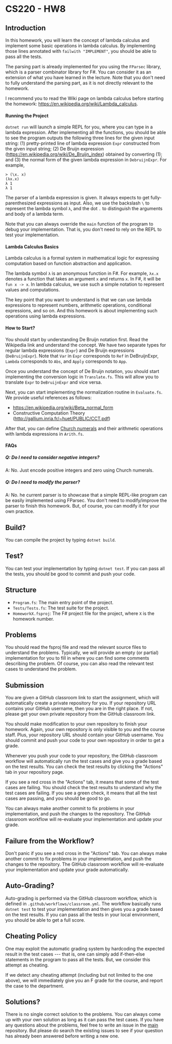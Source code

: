 CS220 - HW8
===

## Introduction

In this homework, you will learn the concept of lambda calculus and implement
some basic operations in lambda calculus. By implementing those lines annotated
with `failwith "IMPLEMENT"`, you should be able to pass all the tests.

The parsing part is already implemented for you using the `FParsec` library,
which is a parser combinator library for F#. You can consider it as an extension
of what you have learned in the lecture. Note that you don't need to fully
understand the parsing part, as it is not directly relevant to the homework.

I recommend you to read the Wiki page on lambda calculus before starting the
homework: https://en.wikipedia.org/wiki/Lambda_calculus.

#### Running the Project

`dotnet run` will launch a simple REPL for you, where you can type in a lambda
expression. After implementing all the functions, you should be able to see the
program outputs the following three lines for the given input string: (1)
pretty-printed line of lambda expression `Expr` constructed from the given input
string; (2) De Bruijn expression (https://en.wikipedia.org/wiki/De_Bruijn_index)
obtained by converting (1); and (3) the normal form of the given lambda
expression in `DebruijnExpr`. For example,

```
> (\x. x)
(λx.x)
λ 1
λ 1
```

The parser of a lambda expression is given. It always expects to get
fully-parenthesized expressions as input. Also, we use the backslash `\` to
represent the lambda symbol `λ`, and the dot `.` to distinguish the arguments
and body of a lambda term.

Note that you can always override the `main` function of the program to debug
your implementation. That is, you don't need to rely on the REPL to test your
implementation.

#### Lambda Calculus Basics

Lambda calculus is a formal system in mathematical logic for expressing
computation based on function abstraction and application.

The lambda symbol `λ` is an anonymous function in F#. For example, `λx.x`
denotes a function that takes an argument `x` and returns `x`. In F#, it will be
`fun x -> x`. In lambda calculus, we use such a simple notation to represent
values and computations.

The key point that you want to understand is that we can use lambda expressions
to represent numbers, arithmetic operations, conditional expressions, and so on.
And this homework is about implementing such operations using lambda
expressions.

#### How to Start?

You should start by understanding De Bruijn notation first. Read the Wikipedia
link and understand the concept. We have two separate types for regular lambda
expressions (`Expr`) and De Bruijn expressions (`DeBruijnExpr`). Note that `Var`
in `Expr` corresponds to `Ref` in DeBruijnExpr, `Lambda` corresponds to `Abs`,
and `Apply` corresponds to `App`.

Once you understand the concept of De Bruijn notation, you should start
implementing the conversion logic in `Translate.fs`. This will allow you to
translate `Expr` to `DeBruijnExpr` and vice versa.

Next, you can start implementing the normalization routine in `Evaluate.fs`. We
provide useful references as follows:

- https://en.wikipedia.org/wiki/Beta_normal_form
- Constructive Computation Theory (http://gallium.inria.fr/~huet/PUBLIC/CCT.pdf)

After that, you can define [Church
numerals](https://en.wikipedia.org/wiki/Church_encoding) and their arithmetic
operations with lambda expressions in `Arith.fs`.

#### FAQs

##### Q: Do I need to consider negative integers?

A: No. Just encode positive integers and zero using Church numerals.

##### Q: Do I need to modify the parser?

A: No. he current parser is to showcase that a simple REPL-like program can be
easily implemented using FParsec. You don't need to modify/improve the parser to
finish this homework. But, of course, you can modify it for your own practice.

## Build?

You can compile the project by typing `dotnet build`.

## Test?

You can test your implementation by typing `dotnet test`. If you can pass
all the tests, you should be good to commit and push your code.

## Structure

- `Program.fs`: The main entry point of the project.
- `Tests/Tests.fs`: The test suite for the project.
- `HomeworkX.fsproj`: The F# project file for the project, where `X` is the
  homework number.

## Problems

You should read the fsproj file and read the relevant source files to understand
the problems. Typically, we will provide an empty (or partial) implementation
for you to fill in where you can find some comments describing the problem. Of
course, you can also read the relevant test cases to understand the problem.

## Submission

You are given a GitHub classroom link to start the assignment, which will
automatically create a private repository for you. If your repository URL
contains your GitHub username, then you are in the right place. If not, please
get your own private repository from the GitHub classroom link.

You should make modification to your own repository to finish your homework.
Again, your own repository is only visible to you and the course staff. Plus,
your repository URL should contain your GitHub username. You should commit and
push your code to your own repository in order to get a grade.

Whenever you push your code to your repository, the GitHub classroom workflow
will automatically run the test cases and give you a grade based on the test
results. You can check the test results by clicking the "Actions" tab in your
repository page.

If you see a red cross in the "Actions" tab, it means that some of the test
cases are failing. You should check the test results to understand why the test
cases are failing. If you see a green check, it means that all the test cases
are passing, and you should be good to go.

You can always make another commit to fix problems in your implementation, and
push the changes to the repository. The GitHub classroom workflow will
re-evaluate your implementation and update your grade.

## Failure from the Workflow?

Don't panic if you see a red cross in the "Actions" tab. You can always make
another commit to fix problems in your implementation, and push the changes to
the repository. The GitHub classroom workflow will re-evaluate your
implementation and update your grade automatically.

## Auto-Grading?

Auto-grading is performed via the GitHub classroom workflow, which is defined in
`.github/workflows/classroom.yml`. The workflow basically runs `dotnet test` to
test your implementation and then gives you a grade based on the test results.
If you can pass all the tests in your local environment, you should be able to
get a full score.

## Cheating Policy

One may exploit the automatic grading system by hardcoding the expected result
in the test cases --- that is, one can simply add if-then-else statements in the
program to pass all the tests. But, we consider this attempt as cheating.

If we detect any cheating attempt (including but not limited to the one above),
we will immediately give you an F grade for the course, and report the case to
the department.

## Solutions?

There is no single correct solution to the problems. You can always come up with
your own solution as long as it can pass the test cases. If you have any
questions about the problems, feel free to write an issue in the
[main](https://github.com/KAIST-CS220/CS220-Main) repository. But please do
search the existing issues to see if your question has already been answered
before writing a new one.
